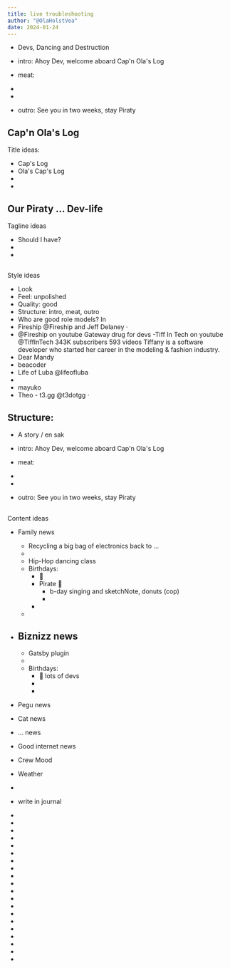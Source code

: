 ```yaml
---
title: live troubleshooting
author: "@OlaHolstVea"
date: 2024-01-24
---
```


- Devs, Dancing and Destruction
- intro: Ahoy Dev, welcome aboard Cap'n Ola's Log
- meat:

-
-

- outro: See you in two weeks, stay Piraty

##

## Cap'n Ola's Log

Title ideas:
- Cap's Log
- Ola's Cap's Log
-
-


## Our Piraty ... Dev-life

Tagline ideas
- Should I have?
-
-

##

Style ideas
- Look
- Feel: unpolished
- Quality: good
- Structure: intro, meat, outro
- Who are good role models? In
- Fireship @Fireship and Jeff Delaney [](https://twitter.com/JeffDelaney23)
‧
- @Fireship on youtube [](https://www.youtube.com/@Fireship/videos) Gateway drug for devs
-Tiff In Tech on youtube [](https://www.youtube.com/@TiffInTech/videos)  @TiffInTech 343K subscribers 593 videos Tiffany is a software developer who started her career in the modeling & fashion industry.
- Dear Mandy [](https://www.youtube.com/channel/UCop1ipytNHIytvGX6ZVcX7w/videos)
- beacoder [](https://www.youtube.com/channel/UCDzH1v2ac1bxSmU3I4Bi1OA/videos)
- Life of Luba @lifeofluba [](https://www.youtube.com/channel/UCgzKCeDYLRzPhQ64R6AKyBQ/videos)
-
- mayuko  [](https://www.youtube.com/@hellomayuko/videos)
- Theo - t3․gg @t3dotgg [](https://www.youtube.com/@t3dotgg/videos)
‧

## Structure:

- A story / en sak
- intro: Ahoy Dev, welcome aboard Cap'n Ola's Log
- meat:

-
-

- outro: See you in two weeks, stay Piraty

##

Content ideas

- Family news
  - Recycling a big bag of electronics back to ...
  -
  - Hip-Hop dancing class
  - Birthdays:
    - 👑
    - Pirate 👸
      - b-day singing and sketchNote, donuts (cop)
      -
    -
  -

- Biznizz news
  -
  - Gatsby plugin
  -
  - Birthdays:
    - 👑 lots of devs
    -
    -

- Pegu news
- Cat news
- ... news
- Good internet news
- Crew Mood
- Weather
-
- write in journal
-
-
-
-
-
-
-
-
-
-
-
-
-
-
-
-
-
-
-
-





##